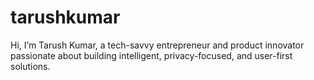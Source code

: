 # tarushkumar
Hi, I’m Tarush Kumar, a tech-savvy entrepreneur and product innovator passionate about building intelligent, privacy-focused, and user-first solutions.
